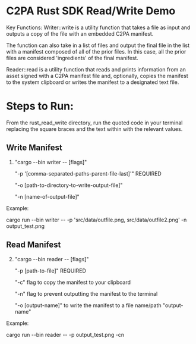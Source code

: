# C2PA Rust SDK Read/Write Demo

Key Functions:
Writer::write is a utility function that takes a file as input and outputs a copy of the file with an embedded C2PA manifest.



The function can also take in a list of files and output the final file in the list with a manifest composed of all of the prior files. In this case, all the prior files are considered 'ingredients' of the final manifest.

Reader::read is a utility function that reads and prints information from an asset signed with a C2PA manifest file and, optionally, copies the manifest to the system clipboard or writes the manifest to a designated text file.


# Steps to Run:
From the rust_read_write directory, run the quoted code in your terminal replacing the square braces and the text within with the relevant values.

## Write Manifest

1. "cargo --bin writer -- [flags]"
   
      "-p '[comma-separated-paths-parent-file-last]'" REQUIRED
      
      
      "-o [path-to-directory-to-write-output-file]"
      
      
      "-n [name-of-output-file]"



Example: 

cargo run --bin writer -- -p 'src/data/outfile.png, src/data/outfile2.png' -n output_test.png

## Read Manifest

2. "cargo --bin reader -- [flags]"

      "-p [path-to-file]" REQUIRED


      "-c" flag to copy the manifest to your clipboard
      
      
      "-n" flag to prevent outputting the manifest to the terminal
      
      
      "-o [output-name]" to write the manifest to a file name/path "output-name"


Example: 


cargo run --bin reader -- -p output_test.png -cn
